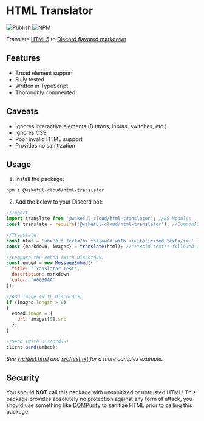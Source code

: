 # HTML Translator
[![Publish](https://img.shields.io/github/workflow/status/wakeful-cloud/html-translator/Publish?label=Publish&style=flat-square)](https://github.com/wakeful-cloud/html-translator/actions/Publish)
[![NPM](https://img.shields.io/npm/v/@wakeful-cloud/html-translator?label=NPM&style=flat-square)](https://npm.im/@wakeful-cloud/html-translator)

Translate [HTML5](https://developer.mozilla.org/en-US/docs/Glossary/HTML5) to [Discord flavored markdown](https://support.discord.com/hc/en-us/articles/210298617)

## Features
* Broad element support
* Fully tested
* Written in TypeScript
* Thoroughly commented

## Caveats
* Ignores interactive elements (Buttons, inputs, switches, etc.)
* Ignores CSS
* Poor invalid HTML support
* Provides no sanitization

## Usage
1. Install the package:
```bash
npm i @wakeful-cloud/html-translator
```
2. Add the below to your Discord bot:
```javascript
//Import
import translate from '@wakeful-cloud/html-translator'; //ES Modules
const translate = require('@wakeful-cloud/html-translator'); //CommonJS

//Translate
const html = '<b>Bold text</b> followed with <i>italicized text</i>.';
const {markdown, images} = translate(html); //"**Bold text** followed with *italicized text*."

//Compose the embed (With DiscordJS)
const embed = new MessageEmbed({
  title: 'Translator Test',
  description: markdown,
  color: '#005DAA'
});

//Add image (With DiscordJS)
if (images.length > 0)
{
  embed.image = {
    url: images[0].src
  };
}

//Send (With DiscordJS)
client.send(embed);
```
*See [src/test.html](src/test.html) and [src/test.txt](src/test.txt) for a more complex example.*

## Security
You should **NOT** call this package with unsanitized or untrusted HTML! This package
provides absolutely no protection against any form of attack, you should use something
like [DOMPurify](https://github.com/cure53/DOMPurify) to sanitize HTML prior to calling
this package.